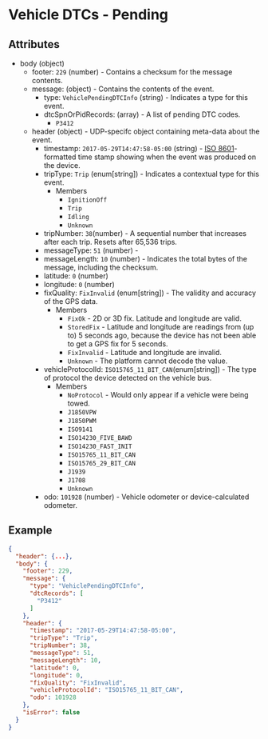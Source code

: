 # Vehicle DTCs - Pending


## Attributes

- body (object)
  - footer: `229` (number) - Contains a checksum for the message contents.
  - message: (object) - Contains the contents of the event.
    - type: `VehiclePendingDTCInfo` (string) - Indicates a type for this event.
    - dtcSpnOrPidRecords: (array) - A list of pending DTC codes.
        - `P3412`
  - header (object) - UDP-specifc object containing meta-data about the event.
    - timestamp: `2017-05-29T14:47:58-05:00` (string) - [ISO 8601](https://en.wikipedia.org/wiki/ISO_8601)-formatted time stamp showing when the event was produced on the device.
    - tripType: `Trip` (enum[string]) - Indicates a contextual type for this event.
      - Members
        - `IgnitionOff`
        - `Trip`
        - `Idling`
        - `Unknown`
    - tripNumber: `38`(number) - A sequential number that increases after each trip. Resets after 65,536 trips.
    - messageType: `51` (number) -
    - messageLength: `10` (number) - Indicates the total bytes of the message, including the checksum.
    - latitude: `0` (number)
    - longitude: `0` (number)
    - fixQuality: `FixInvalid` (enum[string]) - The validity and accuracy of the GPS data.
      - Members
        - `FixOk` - 2D or 3D fix. Latitude and longitude are valid.
        - `StoredFix` - Latitude and longitude are readings from (up to) 5 seconds ago, because the device has not been able to get a GPS fix for 5 seconds.
        - `FixInvalid` - Latitude and longitude are invalid.
        - `Unknown` - The platform cannot decode the value.
    - vehicleProtocolId: `ISO15765_11_BIT_CAN`(enum[string]) - The type of protocol the device detected on the vehicle bus.
      - Members
        - `NoProtocol` - Would only appear if a vehicle were being towed. 
        - `J1850VPW`
        - `J1850PWM`
        - `ISO9141`
        - `ISO14230_FIVE_BAWD`
        - `ISO14230_FAST_INIT`
        - `ISO15765_11_BIT_CAN`
        - `ISO15765_29_BIT_CAN`
        - `J1939`
        - `J1708`
        - `Unknown`
    - odo: `101928` (number) - Vehicle odometer or device-calculated odometer.

## Example

```json
{
  "header": {...},
  "body": {
    "footer": 229,
    "message": {
      "type": "VehiclePendingDTCInfo",
      "dtcRecords": [
        "P3412"
      ]
    },
    "header": {
      "timestamp": "2017-05-29T14:47:58-05:00",
      "tripType": "Trip", 
      "tripNumber": 38,
      "messageType": 51,  
      "messageLength": 10, 
      "latitude": 0,
      "longitude": 0,
      "fixQuality": "FixInvalid",
      "vehicleProtocolId": "ISO15765_11_BIT_CAN",
      "odo": 101928
    },
    "isError": false
  }
}
```
